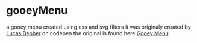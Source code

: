 # gooeyMenu
a gooey menu created using css and svg filters
it was originaly created by [Lucas Bebber](http://codepen.io/lbebber) on codepen
the original is found here [Gooey Menu](http://codepen.io/skafis/pen/LkBQEz?editors=1100#0)